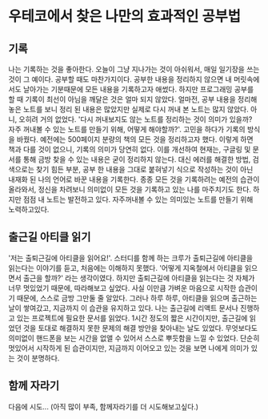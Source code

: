 # 우테코에서 찾은 나만의 효과적인 공부법

## 기록
나는 기록하는 것을 좋아한다. 오늘이 그냥 지나가는 것이 아쉬워서, 매일 일기장을 쓰는 것이 그 예이다. 
공부할 때도 마찬가지이다. 공부한 내용을 정리하지 않으면 내 머릿속에서도 날아가는 기분때문에 모든 내용을 기록하고자 애썼다. 
하지만 프로그래밍 공부를 할 때 기록이 최선이 아님을 깨달은 것은 얼마 되지 않았다. 얼마전, 공부 내용을 정리해놓은 노트를 보니 정리 된 내용은 많았지만 실제로 다시 꺼내 본 노트는 많지 않았다. 
아니, 오히려 거의 없었다. '다시 꺼내보지도 않는 노트를 정리하는 것이 의미가 있을까? 자주 꺼내볼 수 있는 노트를 만들기 위해, 어떻게 해야할까?'. 
고민을 하다가 기록의 방식을 바꿨다. 예전에는 500페이지 분량의 책의 모든 것을 정리하고자 했다. 이렇게 하면 책과 다를 것이 없으니, 기록의 의미가 당연히 없다. 
이를 개선하여 현재는, 구글링 및 문서를 통해 금방 찾을 수 있는 내용은 굳이 정리하지 않는다. 대신 에러를 해결한 방법, 검색으로는 찾기 힘든 부분, 공부 한 내용을 그대로 붙혀넣기 식으로 작성하는 것이 아닌 내재화 된 나의 언어로 바꾼 내용을 기록한다. 
종종 모든 것을 기록하려는 예전의 습관이 올라와서, 정신을 차려보니 의미없이 모든 것을 기록하고 있는 나를 마주치기도 한다. 하지만 점점 내 노트는 발전하고 있다. 자주꺼내볼 수 있는 의미있는 노트를 만들기 위해 노력하고있다. 

## 출근길 아티클 읽기 
'저는 출퇴근길에 아티클을 읽어요!'. 스터디를 함께 하는 크루가 출퇴근길에 아티클을 읽는다는 이야기를 듣고, 처음에는 이해하지 못했다. '어떻게 지옥철에서 아티클을 읽으면서 출근을 할까?' 라는 생각이였다. 
하지만 출퇴근길에 아티클을 읽는다는 것 자체가 너무 멋있었기 때문에, 따라해보고 싶었다. 사실 이만큼 가벼운 마음으로 시작한 습관이기 때문에, 스스로 금방 그만둘 줄 알았다. 그러나 하루 하루, 아티클을 읽으며 출근하는 날이 쌓여갔고, 지금까지 이 습관을 유지하고 있다. 나는 출근길에 리액트 문서나 진행하고 있는 프로젝트에 필요한 문서를 읽었다. 1시간 정도의 짧은 시간이지만, 출근길에 읽었던 것을 토대로 해결하지 못한 문제의 해결 방안을 찾아내는 날도 있었다. 무엇보다도 의미없이 핸드폰을 보는 시간을 없앨 수 있어서 스스로 뿌듯함을 느낄 수 있었다. 단순히 멋있어서 시작하게 된 습관이지만, 지금까지 이어오고 있는 것을 보면 나에게 의미가 있는 것이 분명하다. 

## 함께 자라기  


다음에 시도... (아직 많이 부족, 함께자라기를 더 시도해보고싶다.) 

